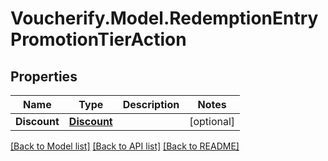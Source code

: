 # Voucherify.Model.RedemptionEntryPromotionTierAction

## Properties

Name | Type | Description | Notes
------------ | ------------- | ------------- | -------------
**Discount** | [**Discount**](Discount.md) |  | [optional] 

[[Back to Model list]](../README.md#documentation-for-models) [[Back to API list]](../README.md#documentation-for-api-endpoints) [[Back to README]](../README.md)

